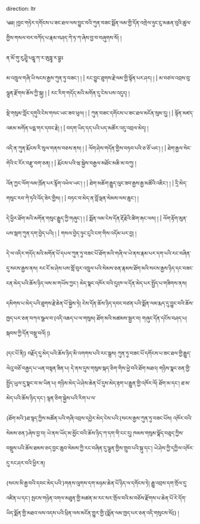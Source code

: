 direction: ltr

༄༅། །བྱང་གཏེར་དགོངས་པ་ཟང་ཐལ་ལས་བྱུང་བའི་ཀུན་བཟང་སྨོན་ལམ་གྱི་དོན་འགྲེལ་ཉུང་ངུ་མཆན་བུའི་ཚུལ་གྱིས་གསལ་བར་བཀོད་པ་རྣམ་བཤད་ཀེ་ཏ་ཀ་ཞེས་བྱ་བ་བཞུགས་སོ། །

ན་མོ་གུ་རུ་ཤྲཱི་པདྨཱ་ཀ་ར་ཨུཏྟཱ་ར་བྷྱཿ 

མ་འཁྲུལ་གཞི་ཡི་སངས་རྒྱས་ཀུན་ཏུ་བཟང་། ། | རང་བྱུང་ཐུགས་རྗེ་ལམ་གྱི་སྟོན་པར་ཤར། ། | མ་བཙལ་འབྲས་བུ་ལྷུན་རྫོགས་ཆོས་ཀྱི་སྐུ། ། | རང་རིག་གདོད་མའི་མགོན་དུ་ངེས་པས་འདུད། །

སྡེ་གསུམ་ཀློང་དགུའི་ངེས་གསང་ཡང་ཟབ་ཕུལ། ། | ཀུན་བཟང་དགོངས་པ་ཟང་ཐལ་མངོན་སུམ་དུ། ། | སྟོན་མཛད་འཇམ་མགོན་པདྨ་གར་དབང་རྗེ། ། | བདག་ཡིད་དད་པའི་པད་མཚོར་འདུ་འབྲལ་མེད། །

འདི་ན་ཀུན་རྨོངས་རི་སུལ་གནས་བཅས་ནས། ། | ལོག་ཤེས་གདོན་གྱིས་བཏབ་པའི་ཅ་ཅོ་ཡང་། ། | ཐེག་རྒྱལ་སེང་གེའི་ང་རོར་བརྫུ་བག་ཅན། ། | རྨོངས་པའི་ཝ་སྐྱེས་བརྒྱལ་མཐོང་མཆི་མ་བཀུ། ། 

འོན་ཀྱང་ལོག་ལམ་ཁྲོན་པར་རྙོག་འཕེལ་ཡང་། ། | ཐེག་མཆོག་རྒྱུད་ལུང་ཟབ་རྒྱས་རྒྱ་མཚོའི་འཇིང་། ། | དྲི་མེད་གསུང་རབ་ཀེ་ཏའི་འོད་ཟེར་གྱིས། ། | བཏང་བ་མེད་ན་བློ་ལྡན་སེམས་ལས་ཆུང་། །

དེ་ཕྱིར་ཐོག་མའི་མགོན་གསུང་རྒྱུད་ཀྱི་གཞུང་། ། | སྨོན་ལམ་ངེས་དོན་རྡོ་རྗེའི་ཚིག་རྐང་ལས། ། | ལོག་རྟོག་མུན་པས་སྦག་ཀུན་དག་བྱེད་པའི། ། | གསལ་བྱེད་ཉུང་ངུའི་ངག་གིས་འདོམ་པར་བྱ། ། 

དེ་ལ་འདིར་གདོད་མའི་མགོན་པོ་དཔལ་ཀུན་ཏུ་བཟང་པོ་ཐོག་མའི་གཞི་ལ་ཡེ་ནས་རྣམ་པར་དག་པའི་རང་བཞིན་དུ་སངས་རྒྱས་ནས། རང་ངོ་མ་ཤེས་པས་གློ་བུར་འཁྲུལ་པའི་སེམས་ཅན་རྣམས་ཐོག་མའི་སངས་རྒྱས་ཉིད་དང་བཟང་ངན་མེད་པའི་ཆོས་ཉིད་ལས་མ་གཡོས་ཀྱང་། མེད་སྣང་འཁོར་བའི་དུཿཁ་ལ་དོན་མེད་པར་སྤྱོད་པ་གཟིགས་ནས། 

དམིགས་པ་མེད་པའི་ཐུགས་རྗེ་ཆེན་པོ་སྐྱེས་ཏེ། ངེས་དོན་ཆོས་ཉིད་དབང་བཙན་པའི་སྨོན་ལམ་རྨད་དུ་བྱུང་བའི་ཆོས་ཁྱད་པར་ཅན་བཀའ་སྩལ་བ་(འདི་འཆད་པ་ལ་གསུམ། ཐོག་མའི་མཚམས་སྦྱར་བ། གཞུང་དོན་དངོས་བཤད་པ། སྐབས་ཀྱི་དོན་བསྡུ་བའོ། །)

(དང་པོ་ནི།) བརྗོད་དུ་མེད་པའི་ཆོས་ཉིད་མི་འགགས་པའི་རང་སྒྲས། ཀུན་ཏུ་བཟང་པོ་དགོངས་པ་ཟང་ཐལ་གྱི་རྒྱུད་ལེའུ་བཅོ་བརྒྱད་པ་ཡན་བསྟན་ཟིན་པ། དེ་ནས་དུས་གསུམ་སྐད་ཅིག་གིས་ཕྱེ་བའི་ཐོག་མཐའ། གཉིས་སྣང་ཅན་གྱི་སྤྱོད་ཡུལ་དུ་སྣང་བ་མ་ཡིན་པ། གཉིས་མེད་ཡེ་ཤེས་ཆེན་པོ་དུས་མེད་རྟག་པ་རྒྱུན་གྱི་འཁོར་ལོ། ཐོག་མ་དང་། ཐ་མ་མེད་པའི་ཆོས་ཉིད་དང་། ལྷན་ཅིག་སྐྱེས་པའི་རིག་པ་ལ་

{ཐོག་མའི་}ཐ་སྙད་ཀྱིས་མཚོན་པའི་གཞི་འབྲས་དབྱེར་མེད་ངེས་པའི་{སངས་རྒྱས་ཀུན་ཏུ་བཟང་པོས། འཁོར་བའི་སེམས་ཅན་}ཞེས་བྱ་བ། ཡེ་ནས་ཡོད་མ་མྱོང་བའི་ཆོས་ཉིད་ཀ་དག་གི་ངང་དུ། ཁམས་གསུམ་སྣོད་བཅུད་ཀྱིས་བསྡུས་པའི་ཆོས་ཐམས་ཅད་བྱང་ཆུབ་སེམས་ཀྱི་རང་བཞིན་དུ་ལྷུན་གྱིས་གྲུབ་པའི་སྐུ་དང་། ཡེ་ཤེས་ཀྱི་དཀྱིལ་འཁོར་དུ་རང་ཤར་བའི་ཕྱིར་ན། 

{སངས་མི་རྒྱ་བའི་དབང་མེད་པའི་}གནས་ལུགས་དག་མཉམ་ཆེན་པོ་ཉིད་ལ་དགོངས་ཏེ། རྒྱུ་འབྲས་དག་གྲོལ་དུ་འཛིན་པ་དང་། སྤངས་གཉེན་འགལ་མཐུན་གྱི་མཚན་མ་རང་སར་གྲོལ་བའི་མ་བཅོས་རྫོགས་པ་ཆེན་པོ་རེ་དོག་ཡིད་སྨོན་གྱི་མཐའ་ལས་འདས་པའི་ཕྲིན་ལས་མངོན་གྱུར་གྱི་{སྨོན་ལམ་ཁྱད་པར་ཅན་འདི་གསུངས་སོ༔} །
